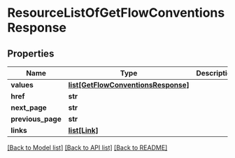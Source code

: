 # ResourceListOfGetFlowConventionsResponse

## Properties
Name | Type | Description | Notes
------------ | ------------- | ------------- | -------------
**values** | [**list[GetFlowConventionsResponse]**](GetFlowConventionsResponse.md) |  | 
**href** | **str** |  | [optional] 
**next_page** | **str** |  | [optional] 
**previous_page** | **str** |  | [optional] 
**links** | [**list[Link]**](Link.md) |  | [optional] 

[[Back to Model list]](../README.md#documentation-for-models) [[Back to API list]](../README.md#documentation-for-api-endpoints) [[Back to README]](../README.md)


